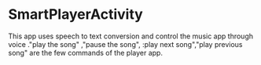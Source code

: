 # SmartPlayerActivity
This app uses speech to text conversion and control the music app through voice ."play the song" ,"pause the song", :play next song","play previous song" are the few commands of the player app.
